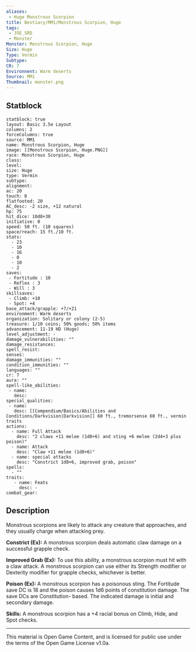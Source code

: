 ```yaml
---
aliases:
 - Huge Monstrous Scorpion
title: Bestiary/MM1/Monstrous Scorpion, Huge
tags: 
 - 35E_SRD
 - Monster
Monster: Monstrous Scorpion, Huge
Size: Huge
Type: Vermin
Subtype: 
CR: 7
Environnent: Warm deserts
Source: MM1
Thumbnail: monster.png
---
```


## Statblock

```statblock
statblock: true
layout: Basic 3.5e Layout
columns: 2
forceColumns: true
source: MM1 
name: Monstrous Scorpion, Huge
image: [[Monstrous Scorpion, Huge.PNG]]
race: Monstrous Scorpion, Huge
class: 
level: 
size: Huge
type: Vermin
subtype: 
alignment: 
ac: 20
touch: 8
flatfooted: 20
AC_desc: -2 size, +12 natural
hp: 75
hit_dice: 10d8+30
initiative: 0
speed: 50 ft. (10 squares)
space/reach: 15 ft./10 ft.
stats:
  - 23
  - 10
  - 16
  - 0
  - 10
  - 2
saves:
 - Fortitude : 10
 - Reflex : 3
 - Will : 3
skillsaves:
 - Climb: +10
 - Spot: +4
base_attack/grapple: +7/+21
environment: Warm deserts
organization: Solitary or colony (2-5)
treasure: 1/10 coins; 50% goods; 50% items
advancement: 11-19 HD (Huge)
level_adjustment: -
damage_vulnerabilities: ""
damage_resistances: 
spell_resist: 
senses: 
damage_immunities: ""
condition_immunities: ""
languages: ""
cr: 7
aura: ""
spell-like_abilities:
 - name: 
   desc: 
special_qualities:
 - name:
   desc: [[Compendium/Basics/Abilities and Conditions/Darkvision|Darkvision]] 60 ft., tremorsense 60 ft., vermin traits
actions:
  - name: Full Attack
    desc: "2 claws +11 melee (1d8+6) and sting +6 melee (2d4+3 plus poison)"
  - name: Attack
    desc: "Claw +11 melee (1d8+6)"
  - name: special attacks
    desc: "Constrict 1d8+6, improved grab, poison"
spells:
  - ""
traits:
   - name: Feats
     desc: -
combat_gear:  
```

## Description



Monstrous scorpions are likely to attack any creature that approaches, and they usually charge when attacking prey.


**Constrict (Ex):** A monstrous scorpion deals automatic claw damage on a successful grapple check.


**Improved Grab (Ex):** To use this ability, a monstrous scorpion must hit with a claw attack. A monstrous scorpion can use either its Strength modifier or Dexterity modifier for grapple checks, whichever is better.


**Poison (Ex):** A monstrous scorpion has a poisonous sting. The Fortitude save DC is 18 and the poison causes 1d6 points of constitution damage. The save DCs are Constitution- based. The indicated damage is initial and secondary damage.


**Skills:** A monstrous scorpion has a +4 racial bonus on Climb, Hide, and Spot checks.

---

This material is Open Game Content, and is licensed for public use under the terms of the Open Game License v1.0a.
